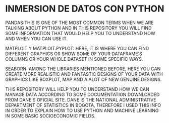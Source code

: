 # INMERSION DE DATOS CON PYTHON

PANDAS:THIS IS ONE OF THE MOST COMMON TERMS WHEN WE ARE TALKING ABOUT PYTHON AND IN THIS REPOSITORY YOU WILL FIND SOME INFORMATION THAT WOULD HELP YOU TO UNDERSTAND HOW AND WHEN YOU CAN USE IT.

MATPLOIT Y MATPLOIT.PYPLOT: HERE, IT IS WHERE YOU CAN FIND DIFFERENT GRAPHICS OR SHOW SOME OF YOUR DATAFRAME'S COLUMNS OR YOUR WHOLE DATASET IN SOME SPECIFIC WAYS. 

SEABORN: AMONG THE LIBRARIES MENTIONED BEFORE, HERE YOU CAN CREATE MORE REALISTIC AND FANTASTIC DESIGNS OF YOUR DATA WITH GRAPHICS LIKE BOXPLOT, MAP AND A ALOT OF NEW GENUINE DESIGNS.

THIS REPOSITORY WILL HELP YOU TO UNDERSTAND HOW WE CAN MANAGE DATA ACCORDING TO SOME DOCUMENTATION DOWNLOADED FROM DANE'S OFICIAL SITE. DANE IS THE NATIONAL ADMINISTRATIVE DEPARTMENT OF STATISTICS IN BOGOTA, THEREFORE I USED THIS INFO IN ORDER TO EXPLAIN HOW TO USE PYTHON AND MACHINE LEARNING IN SOME BASIC SOCIOECONOMIC FIELDS.
